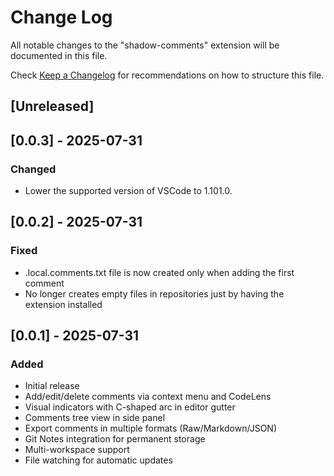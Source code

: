 # Change Log

All notable changes to the "shadow-comments" extension will be documented in this file.

Check [Keep a Changelog](http://keepachangelog.com/) for recommendations on how to structure this file.

## [Unreleased]

## [0.0.3] - 2025-07-31

### Changed
- Lower the supported version of VSCode to 1.101.0.

## [0.0.2] - 2025-07-31

### Fixed
- .local.comments.txt file is now created only when adding the first comment
- No longer creates empty files in repositories just by having the extension installed

## [0.0.1] - 2025-07-31

### Added
- Initial release
- Add/edit/delete comments via context menu and CodeLens
- Visual indicators with C-shaped arc in editor gutter
- Comments tree view in side panel
- Export comments in multiple formats (Raw/Markdown/JSON)
- Git Notes integration for permanent storage
- Multi-workspace support
- File watching for automatic updates